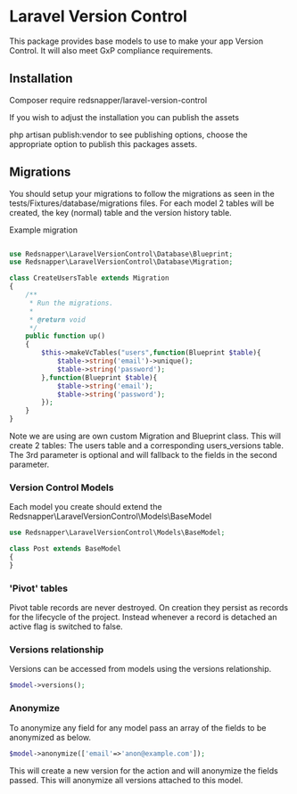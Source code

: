 # Laravel Version Control

This package provides base models to use to make your app Version Control. It will also meet GxP compliance requirements.

## Installation

Composer require redsnapper/laravel-version-control

If you wish to adjust the installation you can publish the assets

php artisan publish:vendor to see publishing options, choose the appropriate option to publish this packages assets.

## Migrations

You should setup your migrations to follow the migrations as seen in the tests/Fixtures/database/migrations files.
For each model 2 tables will be created, the key (normal) table and the version history table.

Example migration

```php

use Redsnapper\LaravelVersionControl\Database\Blueprint;
use Redsnapper\LaravelVersionControl\Database\Migration;

class CreateUsersTable extends Migration
{
    /**
     * Run the migrations.
     *
     * @return void
     */
    public function up()
    {
        $this->makeVcTables("users",function(Blueprint $table){
            $table->string('email')->unique();
            $table->string('password');
        },function(Blueprint $table){
            $table->string('email');
            $table->string('password');
        });
    }
}
``` 

Note we are using are own custom Migration and Blueprint class.
This will create 2 tables: The users table and a corresponding users_versions table.
The 3rd parameter is optional and will fallback to the fields in the second parameter.

### Version Control Models

Each model you create should extend the Redsnapper\LaravelVersionControl\Models\BaseModel

```php
use Redsnapper\LaravelVersionControl\Models\BaseModel;

class Post extends BaseModel
{
}

```


### 'Pivot' tables

Pivot table records are never destroyed. On creation they persist as records for the lifecycle of the project. 
Instead whenever a record is detached an active flag is switched to false.

### Versions relationship

Versions can be accessed from models using the versions relationship.

```php
$model->versions();
``` 

### Anonymize
To anonymize any field for any model pass an array of the fields to be anonymized as below.
```php
$model->anonymize(['email'=>'anon@example.com']);
``` 
This will create a new version for the action and will anonymize the fields passed. This will anonymize all versions attached to this model.
